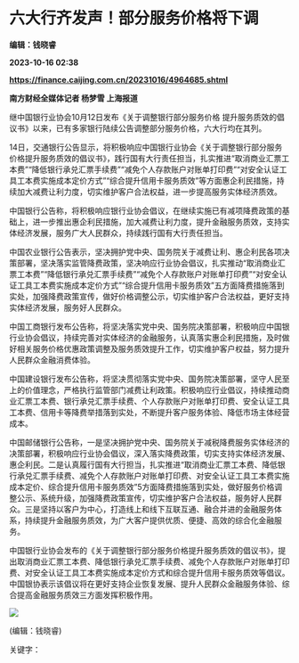 # 六大行齐发声！部分服务价格将下调
**编辑：钱晓睿**

**2023-10-16 02:38**

**https://finance.caijing.com.cn/20231016/4964685.shtml**

**南方财经全媒体记者 杨梦雪 上海报道**

继中国银行业协会10月12日发布《关于调整银行部分服务价格 提升服务质效的倡议书》以来，已有多家银行陆续公告调整部分服务价格，六大行均在其列。

14日，交通银行公告显示，将积极响应中国银行业协会《关于调整银行部分服务价格提升服务质效的倡议书》，践行国有大行责任担当，扎实推进“取消商业汇票工本费”“降低银行承兑汇票手续费”“减免个人存款账户对账单打印费”“对安全认证工具工本费实施成本定价方式”“综合提升信用卡服务质效”等方面惠企利民措施，持续加大减费让利力度，切实维护客户合法权益，进一步提高服务实体经济质效。

中国银行公告称，将积极响应银行业协会倡议，在继续实施已有减项降费政策的基础上，进一步推出惠企利民措施，加大减费让利力度，提升金融服务质效，支持实体经济发展，服务广大人民群众，持续践行国有大行责任担当。

中国农业银行公告表示，坚决拥护党中央、国务院关于减费让利、惠企利民各项决策部署，坚决落实监管降费政策，坚决响应行业协会倡议，扎实推动“取消商业汇票工本费”“降低银行承兑汇票手续费”“减免个人存款账户对账单打印费”“对安全认证工具工本费实施成本定价方式”“综合提升信用卡服务质效”五方面降费措施落到实处，加强降费政策宣传，做好价格调整公示，切实维护客户合法权益，更好支持实体经济发展，服务好人民群众。

中国工商银行发布公告称，将坚决落实党中央、国务院决策部署，积极响应中国银行业协会倡议，持续完善对实体经济的金融服务，认真落实惠企利民措施，及时做好相关服务价格优惠政策调整及服务质效提升工作，切实维护客户权益，努力提升人民群众金融消费体验。

中国建设银行发布公告称，将坚决贯彻落实党中央、国务院决策部署，坚守人民至上的价值理念，严格执行监管部门减费让利政策。积极响应行业倡议，持续推动商业汇票工本费、银行承兑汇票手续费、个人存款账户对账单打印费、安全认证工具工本费、信用卡等降费举措落到实处，不断提升客户服务体验、降低市场主体经营成本。

中国邮储银行公告称，一是坚决拥护党中央、国务院关于减税降费服务实体经济的决策部署，积极响应行业协会倡议，深入落实降费政策，切实支持实体经济发展、惠企利民。二是认真履行国有大行担当，扎实推进“取消商业汇票工本费、降低银行承兑汇票手续费、减免个人存款账户对账单打印费、对安全认证工具工本费实施成本定价、综合提升信用卡服务质效”5方面降费措施落到实处，做好服务价格调整公示、系统升级，加强降费政策宣传，切实维护客户合法权益，服务好人民群众。三是坚持以客户为中心，打造线上和线下互联互通、融合并进的金融服务体系，持续提升金融服务质效，为广大客户提供优质、便捷、高效的综合化金融服务。

中国银行业协会发布的《关于调整银行部分服务价格提升服务质效的倡议书》，提出取消商业汇票工本费、降低银行承兑汇票手续费、减免个人存款账户对账单打印费、对安全认证工具工本费实施成本定价方式和综合提升信用卡服务质效等倡议。中国银协表示该倡议将在更好支持企业恢复发展、提升人民群众金融服务体验、综合提高金融服务质效三方面发挥积极作用。

![](https://tx1.cdn.caijing.com.cn/2014-03-27/114048455.jpg)

(编辑：钱晓睿)

关键字：